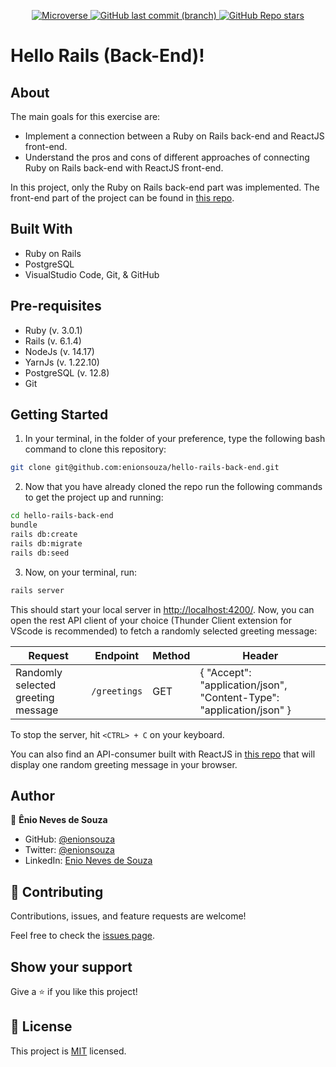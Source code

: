 <p align="center">
  <a href="https://www.microverse.org/">
    <img alt="Microverse" src="https://img.shields.io/badge/-Microverse-blueviolet?style=flat-square">
  </a>
  <a href="https://github.com/enionsouza/hello-rails-back-end">
    <img alt="GitHub last commit (branch)" src="https://img.shields.io/github/last-commit/enionsouza/hello-rails-back-end/develop?color=blue&style=flat-square">
  </a>
  <a href="https://github.com/enionsouza/hello-rails-back-end">
    <img alt="GitHub Repo stars" src="https://img.shields.io/github/stars/enionsouza/hello-rails-back-end?color=cyan&label=%E2%98%85%20stars%20&style=flat-square">
  </a>
</p>

# Hello Rails (Back-End)!

## About

The main goals for this exercise are:

- Implement a connection between a Ruby on Rails back-end and ReactJS front-end.
- Understand the pros and cons of different approaches of connecting Ruby on Rails back-end with ReactJS front-end.

In this project, only the Ruby on Rails back-end part was implemented. The front-end part of the project can be found in [this repo](https://github.com/enionsouza/hello-react-front-end/).

## Built With

- Ruby on Rails
- PostgreSQL
- VisualStudio Code, Git, & GitHub

## Pre-requisites

- Ruby (v. 3.0.1)
- Rails (v. 6.1.4)
- NodeJs (v. 14.17)
- YarnJs (v. 1.22.10)
- PostgreSQL (v. 12.8)
- Git

## Getting Started

1. In your terminal, in the folder of your preference, type the following bash command to clone this repository:

```sh
git clone git@github.com:enionsouza/hello-rails-back-end.git
```

2. Now that you have already cloned the repo run the following commands to get the project up and running:

```sh
cd hello-rails-back-end
bundle
rails db:create
rails db:migrate
rails db:seed
```

3. Now, on your terminal, run:

```sh
rails server
```

This should start your local server in [http://localhost:4200/](http://localhost:4200/). Now, you can open the rest API client of your choice (Thunder Client extension for VScode is recommended) to fetch a randomly selected greeting message:

| Request                            | Endpoint         | Method | Header                                                               |
| ---------------------------------- | ---------------- | ------ | -------------------------------------------------------------------- |
| Randomly selected greeting message | `/greetings` | GET    | { "Accept": "application/json", "Content-Type": "application/json" } |

To stop the server, hit `<CTRL> + C` on your keyboard.

You can also find an API-consumer built with ReactJS in [this repo](https://github.com/enionsouza/hello-react-front-end/) that will display one random greeting message in your browser.

## Author

👤 **Ênio Neves de Souza**

- GitHub: [@enionsouza](https://github.com/enionsouza)
- Twitter: [@enionsouza](https://twitter.com/enionsouza)
- LinkedIn: [Enio Neves de Souza](https://www.linkedin.com/in/enio-neves-de-souza/)

## 🤝 Contributing

Contributions, issues, and feature requests are welcome!

Feel free to check the [issues page](https://github.com/enionsouza/hello-rails-back-end/issues).

## Show your support

Give a ⭐️ if you like this project!

## 📝 License

This project is [MIT](./LICENSE) licensed.
